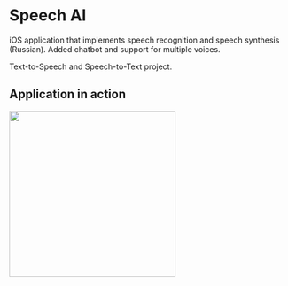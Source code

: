 # Speech AI

iOS application that implements speech recognition and speech synthesis (Russian). Added chatbot and support for multiple voices.

Text-to-Speech and Speech-to-Text project.

## Application in action

<img src="readme.gif" width="300">

 